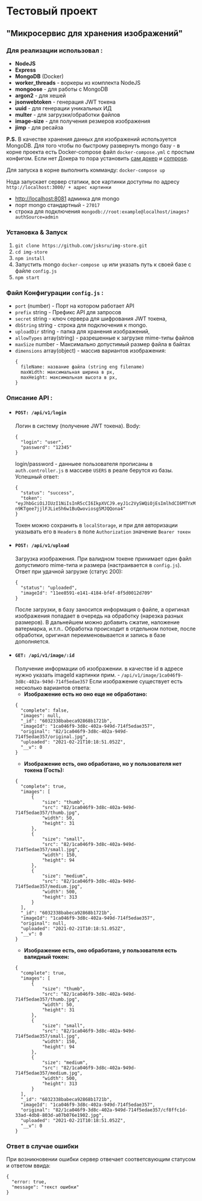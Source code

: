 # Тестовый проект
## "Микросервис для хранения изображений"
### Для реализации использовал :
- **NodeJS**
- **Express**
- **MongoDB** (Docker)
- **worker_threads** - воркеры из комплекта NodeJS
- **mongoose** - для работы с MongoDB
- **argon2** - для хешей
- **jsonwebtoken** - генерация JWT токена
- **uuid** - для генерации уникальных ИД
- **multer** - для загрузки/обработки файлов
- **image-size** - для получения резмеров изображения
- **jimp** - для ресайза

**P.S.** В качестве хранения данных для изображений используется MongoDB. Для того чтобы по быстрому развернуть mongo базу - в корне проекта есть Docker-compose файл `docker-compose.yml` с простым конфигом.
Если нет Докера то пора установить [сам докер](https://docs.docker.com/engine/install/) и [compose](https://docs.docker.com/compose/install/).

Для запуска в корне выполнить комманду: `docker-compose up`

Нода запускает сервер статики, все картинки доступны по адресу `http://localhost:3000/ + адрес картинки`

- [http://localhost:8081](http://localhost:8081) админка для mongo
- порт mongo стандартный - `27017`
- строка для подключения `mongodb://root:example@localhost/images?authSource=admin`

### Установка & Запуск
1. `git clone https://github.com/jsksru/img-store.git`
2. `cd img-store`
3. `npm install`
4. Запустить mongo `docker-compose up` или указать путь к своей базе с файле `config.js`
5. `npm start`

### Файл Конфигурации `config.js` :
- `port` (number) - Порт на котором работает API
- `prefix` string - Префикс API для запросов
- `secret` string - ключ сервера для шифрования JWT токена,
- `dbString` string - строка для подключения к mongo.
- `uploadDir` string - папка для хранения изображений,
- `allowTypes` array(string) - разрешенные к загрузке mime-типы файлов
- `maxSize` number - Максимально допустимый размер файла в байтах
- `dimensions` array(object) - массив вариантов изображения:
  ```
  {
    fileName: название файла (string eng filename)
    maxWidth: максимальная ширина в px,
    maxHeight: максимальная высота в px,
  }
  ```

### Описание API :

- #### `POST: /api/v1/login`
  Логин в систему (получение JWT токена).
  Body:
  ```
  {
    "login": "user",
    "password": "12345"
  }
  ```
  login/password - данныее пользователя прописаны в `auth.controller.js` в массиве `USERS` в реале берутся из базы.
  Успешный ответ:
  ```
  {
    "status": "success",
    "token": "eyJhbGciOiJIUzI1NiIsInR5cCI6IkpXVCJ9.eyJ1c2VySWQiOjEsImlhdCI6MTYxMzU1NDk2NX0.li-n9KTgee7jjlFJLieSh6w1BuQwoviosgSMJQQona4"
  }
  ```
  Токен можно сохранить в `localStorage`, и при для авторизации указывать его в `Headers` в поле `Authorization` значение `Bearer токен`
- #### `POST: /api/v1/upload`
  Загрузка изображения.
  При валидном токене принимает один файл допустимого mime-типа и размера (настраивается в `config.js`).
  Ответ при удачной загрузке (статус 200):
  ```
  {
    "status": "uploaded",
    "imageId": "11ee8591-e141-4184-bf4f-8f5d0012d709"
  }
  ```
  После загрузки, в базу заносится информация о файле, а оригинал изображения попадает в очередь на обработку (нарезка разных размеров). В дальнейшем можно добавить сжатие, наложение ватермарка, и.т.п.. Обработка происходит в отдельном потоке, после обработки, оригинал переименовывается и запись в базе дополняется.
- #### `GET: /api/v1/image/:id`
  Получение информации об изображении.
  в качестве id в адресе нужно указать imageId картинки
  прим. - `/api/v1/image/1ca046f9-3d8c-402a-949d-714f5edae357`
  Если изображение существует есть несколько вариантов ответа:
  - **Изображение есть но оно еще не обработано:**
  ```
  {
    "complete": false,
    "images": null,
    "_id": "6032338babeca92868b1721b",
    "imageId": "1ca046f9-3d8c-402a-949d-714f5edae357",
    "original": "82/1ca046f9-3d8c-402a-949d-714f5edae357/original.jpg",
    "uploaded": "2021-02-21T10:18:51.052Z",
    "__v": 0
  }
  ```
  - **Изображение есть, оно обработано, но у пользователя нет токена (Гость):**
  ```
  {
    "complete": true,
    "images": [
        {
            "size": "thumb",
            "src": "82/1ca046f9-3d8c-402a-949d-714f5edae357/thumb.jpg",
            "width": 50,
            "height": 31
        },
        {
            "size": "small",
            "src": "82/1ca046f9-3d8c-402a-949d-714f5edae357/small.jpg",
            "width": 150,
            "height": 94
        },
        {
            "size": "medium",
            "src": "82/1ca046f9-3d8c-402a-949d-714f5edae357/medium.jpg",
            "width": 500,
            "height": 313
        }
    ],
    "_id": "6032338babeca92868b1721b",
    "imageId": "1ca046f9-3d8c-402a-949d-714f5edae357",
    "original": null,
    "uploaded": "2021-02-21T10:18:51.052Z",
    "__v": 0
  }
  ```
  - **Изображение есть, оно обработано, у пользователя есть валидный токен:**
  ```
  {
    "complete": true,
    "images": [
        {
            "size": "thumb",
            "src": "82/1ca046f9-3d8c-402a-949d-714f5edae357/thumb.jpg",
            "width": 50,
            "height": 31
        },
        {
            "size": "small",
            "src": "82/1ca046f9-3d8c-402a-949d-714f5edae357/small.jpg",
            "width": 150,
            "height": 94
        },
        {
            "size": "medium",
            "src": "82/1ca046f9-3d8c-402a-949d-714f5edae357/medium.jpg",
            "width": 500,
            "height": 313
        }
    ],
    "_id": "6032338babeca92868b1721b",
    "imageId": "1ca046f9-3d8c-402a-949d-714f5edae357",
    "original": "82/1ca046f9-3d8c-402a-949d-714f5edae357/cf8ffc1d-33ad-4db8-803d-a07b076e1902.jpg",
    "uploaded": "2021-02-21T10:18:51.052Z",
    "__v": 0
  }
  ```

### Ответ в случае ошибки
При возникновении ошибки сервер отвечает соответсвующим статусом и ответом ввида:
```
{
  "error: true,
  "message": "текст ошибки"
}
```